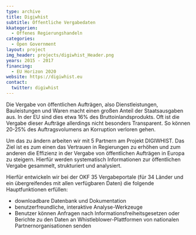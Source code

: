```yaml
---
type: archive
title: Digiwhist
subtitle: Öffentliche Vergabedaten
kkategorien:
  - Offenes Regierungshandeln
categories:
  - Open Government
layout: project
img_header: projects/digiwhist_Header.png
years: 2015 - 2017
financing:
  - EU Horizon 2020
website: https://digiwhist.eu
contact:
  twitter: digiwhist
---
```

Die Vergabe von öffentlichen Aufträgen, also Dienstleistungen, Bauleistungen und Waren macht einen großen Anteil der Staatsausgaben aus. In der EU sind dies etwa 16% des Bruttoinlandsprodukts. Oft ist die Vergabe dieser Aufträge allerdings nicht besonders Transparent. So können 20-25% des Auftragsvolumens an Korruption verloren gehen.

Um das zu ändern arbeiten wir mit 5 Partnern am Projekt DIGIWHIST.
Das Ziel ist es zum einen das Vertrauen in Regierungen zu erhöhen und zum anderen die Effizienz in der Vergabe von öffentlichen Aufträgen in Europa zu steigern. Hierfür werden systematisch Informationen zur öffentlichen Vergabe gesammelt, strukturiert und analysiert.

Hierfür entwickeln wir bei der OKF 35 Vergabeportale (für 34 Länder und ein übergreifendes mit allen verfügbaren Daten) die folgende Hauptfunktionen erfüllen:

* downloadbare Datenbank und Dokumentation
* benutzerfreundliche, interaktive Analyse-Werkzeuge
* Benutzer können Anfragen nach Informationsfreiheitsgesetzen oder Berichte zu den Daten an Whistleblower-Plattformen von nationalen Partnernorganisationen senden

